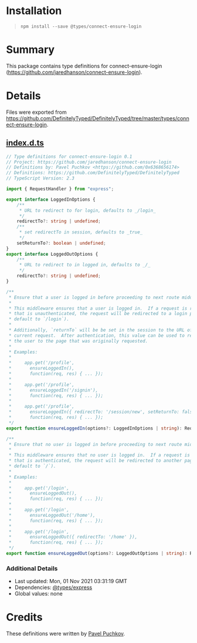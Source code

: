# Installation
> `npm install --save @types/connect-ensure-login`

# Summary
This package contains type definitions for connect-ensure-login (https://github.com/jaredhanson/connect-ensure-login).

# Details
Files were exported from https://github.com/DefinitelyTyped/DefinitelyTyped/tree/master/types/connect-ensure-login.
## [index.d.ts](https://github.com/DefinitelyTyped/DefinitelyTyped/tree/master/types/connect-ensure-login/index.d.ts)
````ts
// Type definitions for connect-ensure-login 0.1
// Project: https://github.com/jaredhanson/connect-ensure-login
// Definitions by: Pavel Puchkov <https://github.com/0x6368656174>
// Definitions: https://github.com/DefinitelyTyped/DefinitelyTyped
// TypeScript Version: 2.3

import { RequestHandler } from "express";

export interface LoggedInOptions {
    /**
     * URL to redirect to for login, defaults to _/login_
     */
    redirectTo?: string | undefined;
    /**
     * set redirectTo in session, defaults to _true_
     */
    setReturnTo?: boolean | undefined;
}
export interface LoggedOutOptions {
    /**
     * URL to redirect to in logged in, defaults to _/_
     */
    redirectTo?: string | undefined;
}

/**
 * Ensure that a user is logged in before proceeding to next route middleware.
 *
 * This middleware ensures that a user is logged in.  If a request is received
 * that is unauthenticated, the request will be redirected to a login page (by
 * default to `/login`).
 *
 * Additionally, `returnTo` will be be set in the session to the URL of the
 * current request.  After authentication, this value can be used to redirect
 * the user to the page that was originally requested.
 *
 * Examples:
 *
 *     app.get('/profile',
 *       ensureLoggedIn(),
 *       function(req, res) { ... });
 *
 *     app.get('/profile',
 *       ensureLoggedIn('/signin'),
 *       function(req, res) { ... });
 *
 *     app.get('/profile',
 *       ensureLoggedIn({ redirectTo: '/session/new', setReturnTo: false }),
 *       function(req, res) { ... });
 */
export function ensureLoggedIn(options?: LoggedInOptions | string): RequestHandler;

/**
 * Ensure that no user is logged in before proceeding to next route middleware.
 *
 * This middleware ensures that no user is logged in.  If a request is received
 * that is authenticated, the request will be redirected to another page (by
 * default to `/`).
 *
 * Examples:
 *
 *     app.get('/login',
 *       ensureLoggedOut(),
 *       function(req, res) { ... });
 *
 *     app.get('/login',
 *       ensureLoggedOut('/home'),
 *       function(req, res) { ... });
 *
 *     app.get('/login',
 *       ensureLoggedOut({ redirectTo: '/home' }),
 *       function(req, res) { ... });
 */
export function ensureLoggedOut(options?: LoggedOutOptions | string): RequestHandler;

````

### Additional Details
 * Last updated: Mon, 01 Nov 2021 03:31:19 GMT
 * Dependencies: [@types/express](https://npmjs.com/package/@types/express)
 * Global values: none

# Credits
These definitions were written by [Pavel Puchkov](https://github.com/0x6368656174).
